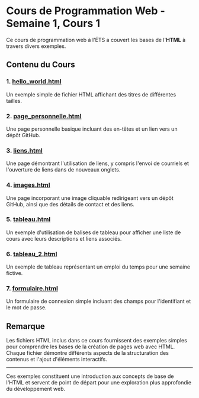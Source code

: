 # Cours de Programmation Web - Semaine 1, Cours 1

Ce cours de programmation web à l'ÉTS a couvert les bases de l'**HTML** à travers divers exemples.

## Contenu du Cours

### 1. [hello_world.html](1-hello_world.html)

Un exemple simple de fichier HTML affichant des titres de différentes tailles.

### 2. [page_personnelle.html](2-page_personnelle.html)

Une page personnelle basique incluant des en-têtes et un lien vers un dépôt GitHub.

### 3. [liens.html](3-liens.html)

Une page démontrant l'utilisation de liens, y compris l'envoi de courriels et l'ouverture de liens dans de nouveaux onglets.

### 4. [images.html](4-images/index.html)

Une page incorporant une image cliquable redirigeant vers un dépôt GitHub, ainsi que des détails de contact et des liens.

### 5. [tableau.html](5-tableau.html)

Un exemple d'utilisation de balises de tableau pour afficher une liste de cours avec leurs descriptions et liens associés.

### 6. [tableau_2.html](6-tableau_2.html)

Un exemple de tableau représentant un emploi du temps pour une semaine fictive.

### 7. [formulaire.html](7-formulaire.html)

Un formulaire de connexion simple incluant des champs pour l'identifiant et le mot de passe.

## Remarque

Les fichiers HTML inclus dans ce cours fournissent des exemples simples pour comprendre les bases de la création de pages web avec HTML. Chaque fichier démontre différents aspects de la structuration des contenus et l'ajout d'éléments interactifs.

---

Ces exemples constituent une introduction aux concepts de base de l'HTML et servent de point de départ pour une exploration plus approfondie du développement web.
